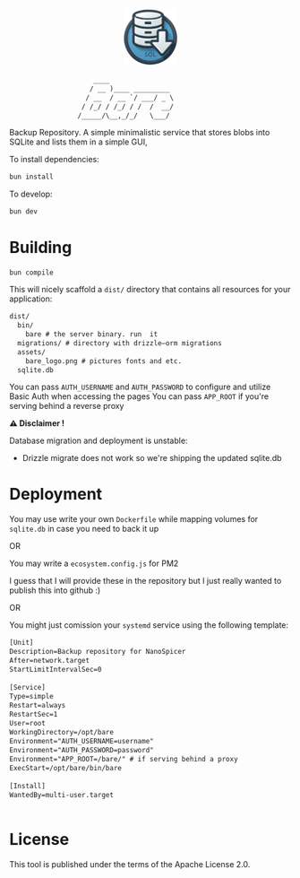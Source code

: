 <div align="center">
  <img height="100" src="assets/bare_logo.png">
</div>

```
                     ____                
                    / __ )____ _________ 
                   / __  / __ `/ ___/ _ \
                  / /_/ / /_/ / /  /  __/
                 /_____/\__,_/_/   \___/ 
```

Backup Repository. A simple minimalistic service that stores blobs into SQLite and lists them in a simple GUI,

To install dependencies:

```bash
bun install
```

To develop:

```bash
bun dev
```

# Building

```
bun compile
```

This will nicely scaffold a `dist/` directory that contains all resources for your application:

```
dist/
  bin/
    bare # the server binary. run  it
  migrations/ # directory with drizzle–orm migrations
  assets/
    bare_logo.png # pictures fonts and etc.
  sqlite.db
```


You can pass `AUTH_USERNAME` and `AUTH_PASSWORD` to configure and utilize Basic Auth when accessing the pages
You can pass `APP_ROOT` if you're serving behind a reverse proxy

**⚠️ Disclaimer !**

Database migration and deployment is unstable:
-  Drizzle migrate does not work so we're shipping the updated sqlite.db

# Deployment
You may use write your own `Dockerfile` while mapping volumes for `sqlite.db` in case you need to back it up

OR

You may write a `ecosystem.config.js` for PM2

I guess that I will provide these in the repository but I just really wanted to publish this into github :)

OR

You might just comission your `systemd` service using the following template:

```
[Unit]
Description=Backup repository for NanoSpicer
After=network.target
StartLimitIntervalSec=0

[Service]
Type=simple
Restart=always
RestartSec=1
User=root
WorkingDirectory=/opt/bare
Environment="AUTH_USERNAME=username"
Environment="AUTH_PASSWORD=password"
Environment="APP_ROOT=/bare/" # if serving behind a proxy
ExecStart=/opt/bare/bin/bare
 
[Install]
WantedBy=multi-user.target
 
```


# License

This tool is published under the terms of the Apache License 2.0.
